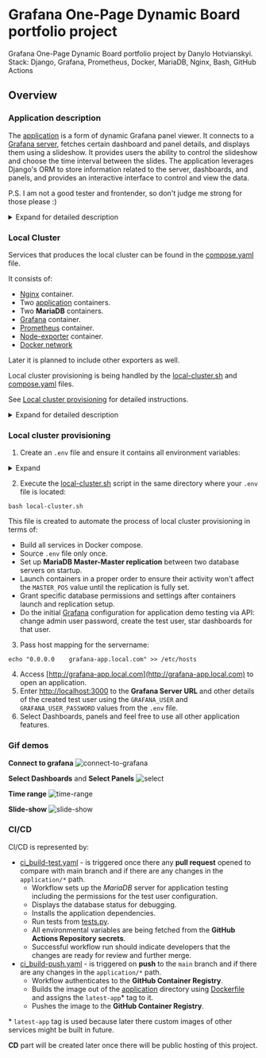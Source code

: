 # Grafana One-Page Dynamic Board portfolio project # 
Grafana One-Page Dynamic Board portfolio project by Danylo Hotvianskyi. Stack: Django, Grafana, Prometheus, Docker, MariaDB, Nginx, Bash, GitHub Actions

## Overview ##

### Application description ###

The [application](/application) is a form of dynamic Grafana panel viewer. It connects to a [Grafana server](#grafana), fetches certain dashboard and panel details, and displays them using a slideshow. It provides users the ability to control the slideshow and choose the time interval between the slides. The application leverages Django's ORM to store information related to the server, dashboards, and panels, and provides an interactive interface to control and view the data.
  
  P.S. I am not a good tester and frontender, so don't judge me strong for those please :)

<details> 
 <summary>Expand for detailed description</summary> 
  
  #### Backend ####

  Backend part of the application is mainly represented by the models.py and views.py files.

  1. In [models.py](application/grfn_app/models.py), the models represent the entities in Grafana which are being used in this application.
  * `GrafanaServer` model: Stores Grafana server credentials data for API calls.
  * `Dashboard` model: It represents the Grafana dashboards with a unique id and slug for URLs. Dashboards' slugs are used to construct panel `embed_url` for the [frontend](#frontend) part of the application.
  * `Board` model: Represents a panel in Grafana. It has the foreign key relation with the `Dashboard` model and has properties like `panel id`, `panel title`, and an `embed_url` for Grafana iframe embedding. There are also some additional properties like slide interval and time range.

  2. In [views.py](application/grfn_app/views.py):
  * `adjust_url()` function adjusts the Grafana server's URL allowing both http and https protocols, appending the necessary `/` at the end, and checking if the server can be reached.
  * `get_embed_url()` generates the URL to embed a panel.
  * `fetch_and_save_panel_data()` connects to the Grafana API endpoint to fetch dashboard data and then fetches individual dashboard details including the panels inside them. This data is then saved in the respective models.
  * `disconnect_grafana()` disconnects from the Grafana server by deleting all records from the related models.
  * `change_slide_interval()`: This view is used for **AJAX requests** handling from the front-end to change the slide intervals of panels.
  * `main_dashboard()` is the main view for this application. This handles both `GET` and `POST` requests. It handles the form submissions for entering Grafana server details, selecting dashboards, selecting panels from these dashboards, and more. This view then renders all this data on the [frontend](#frontend).

  #### Frontend ####

  Frontend is represented by the main_dashboard.html template and simple.min.css. 

  In [main_dashboard.html](application/grfn_app/templates/grfn_app/main_dashboard.html), the user interacts with the web interface rendered by the Django application.
  * It allows users to input Grafana server details.
  * It provides the ability to select dashboards from a checkbox list which is fetched dynamically from the server.
  * It also provides the ability to select panels from the selected dashboards.
  * The slide interval can also be controlled from the front-end which sends `POST` requests to the backend using `AJAX` and updates the values in the database.
  * It shows sliders of Grafana panels in a slideshow fashion with controls like play, stop, next, and previous.
  * Uses [simple.min.css](application/grfn_app/static/simple.min.css) as a CSS template. It is not developed by me, however, I failed to find its author to mention them here.
  
  #### Settings ####
    
  [settings.py](application/grfn_project/settings.py)
  
  * Setup for integrating MySQL database with Django, password validation, and default primary key field type.
  * Defines settings for serving static files.
  * Leverages environment variables for sensitive and instance-specific settings such as the SECRET_KEY, DEBUG settings, database credentials, etc with the help of Django-Environ library.
  * Defines the `CSRF_TRUSTED_ORIGINS` to allow testing the application inside docker container and resolve the *CSRF untrustworthy origin* error.
  
  #### Tests ####

  The tests are written using Django's `TestCase` and Python's `unittest.mock` for mocking requests. The main focus is to test the correct behaviour of creating dashboards in the database and handling requests to Grafana Server.

  [tests.py](application/grfn_app/tests.py)
  
  This includes test cases for the functionalities of the application:
  
  * Tests creating a dashboard with its associated properties.
  * Tests whether a Grafana server can be retrieved from the database.
  * Tests successful request for fetching and saving panel data.
  * Testing error handling when a URL cannot be reached.
  * Tests the function to adjust URLs to use HTTPS if available.

  #### Application local testing ####
  Use the instructions from the [Local Cluster](#local-cluster) paragraph of this readme to deploy an application using **Docker compose** or follow the instructions below to omit hard containerization: 
  * Fill in the **.env** file with all the required values. **(!)** .env file should be located in the repository root directory (e.g. /grafana_onepage_project)
  * Install dependencies from [requirements.txt](application/requirements.txt):
  ```commandline
  pip3 install -r application/requirements.txt
  ```
  * Run the **MariaDB** container:
  ```commandline
  docker run -d \
  -p 3306:3306 \
  --env-file .env \
  --name mariadb \
  --restart unless-stopped \
  mariadb
  ```
  * Migrate models to the database:
  ```
  python3 application/manage.py migrate
  ```
  * Start application:
  ```
  python3 application/manage.py runserver
  ```

  You would also need to launch **Grafana**, **Prometheus**, **Node-exporter**, import some dashboards and star them to test all application features completely.
  
</details>

### Local Cluster ###

Services that produces the local cluster can be found in the [compose.yaml](compose.yaml) file.

It consists of:
* [Nginx](#nginx) container.
* Two [application](#application-description) containers.
* Two **MariaDB** containers.
* [Grafana](#grafana) container.
* [Prometheus](#prometheus) container.
* [Node-exporter](#node-exporter) container.
* [Docker network](#docker-network)

Later it is planned to include other exporters as well. 

Local cluster provisioning is being handled by the [local-cluster.sh](local-cluster.sh) and [compose.yaml](compose.yaml) files. 

See [Local cluster provisioning](#local-cluster-provisioning) for detailed instructions.

<details> 
 <summary>Expand for detailed description</summary>

  #### Nginx ####
  * Nginx is used as **proxy** and for **load balancing** the traffic between two application containers.
  * [default.conf](nginx/default.conf) maps the application containers using the docker network aliases.
  * It also sets the `server_name` to `grafana-app.local.com` domain.
  * Image: [nginx](https://hub.docker.com/_/nginx)

  #### Grafana ####
  * Grafana is used to visualize our monitoring metrics scraped by [Prometheus](#prometheus). 
  * It is also used for our [application](#application-description) testing purposes at the same time.
  * [provisioning](grafana/provisioning) folder contains dashboards' and datasources' initial configuration not to automate the launching process.
  * [dashboards](grafana/provisioning/dashboards) folder contains [Node Exporter Full](https://grafana.com/grafana/dashboards/1860-node-exporter-full/) and [Prometheus All Metrics](https://grafana.com/grafana/dashboards/19268-prometheus/).
  * Image: [grafana/grafana](https://hub.docker.com/r/grafana/grafana)
  
  #### Prometheus ####
  * Prometheus is used to scrape all hosts performance metrics using the exporters.
  * [prometheus.yml](prom/prometheus.yml) maps the exporter endpoint using the docker network aliases.
  * Image: [prom/prometheus](https://hub.docker.com/r/prom/prometheus)

  #### Node-exporter ####
  * Node-exporter is used to gather parent host performance metrics and is required for the application testing to make the **Node Exporter** dashboard work properly.
  * Image: [prom/node-exporter](https://hub.docker.com/r/prom/node-exporter)
  
  #### Docker network ####
  * There is custom `mynetwork` created and assigned to each cluster service.

</details>

### Local cluster provisioning ###

1. Create an `.env` file and ensure it contains all environment variables:
  <details> 
   <summary>Expand</summary>
      
      DB_HOST1=172.19.10.2
      DB_HOST2=172.19.10.22
      DB_PORT1=3306
      DB_PORT2=3307
      DB_NAME=
      DB_USER=
      DB_PASSWORD=
      DB_REPL1=
      DB_REPL2=
      DB_REPL1_PASSWORD=
      DB_REPL2_PASSWORD=
      MARIADB_ROOT_PASSWORD=
      DJANGO_SECRET_KEY=
      DJANGO_CSRF_TRUSTED_ORIGINS=http://localhost,http://docker.for.mac.localhost,http://grafana-app.local.com,http://localhost:8000,http://localhost:80,http://docker.for.mac.localhost:80,http://grafana-app.local.com:80,http://localhost:3000,http://docker.for.mac.localhost:3000
      DEBUG=True
      GRAFANA_USER_EMAIL=
      GRAFANA_USER=
      GRAFANA_USER_PASSWORD=
      GRAFANA_ADMIN_PASSWORD=
      GRAFANA_HOST=
  </details>

2. Execute the [local-cluster.sh](local-cluster.sh) script in the same directory where your `.env` file is located:

```commandline
bash local-cluster.sh
```

This file is created to automate the process of local cluster provisioning in terms of:
* Build all services in Docker compose.
* Source `.env` file only once.
* Set up **MariaDB Master-Master replication** between two database servers on startup.
* Launch containers in a proper order to ensure their activity won't affect the `MASTER_POS` value until the replication is fully set.
* Grant specific database permissions and settings after containers launch and replication setup.
* Do the initial [Grafana](#grafana) configuration for application demo testing via API: change admin user password, create the test user, star dashboards for that user.

3. Pass host mapping for the servername:

```commandline
echo "0.0.0.0    grafana-app.local.com" >> /etc/hosts
```
4. Access [http://grafana-app.local.com](http://grafana-app.local.com) to open an application.
5. Enter [http://localhost:3000](http://localhost:3000) to the **Grafana Server URL** and other details of the created test user using the `GRAFANA_USER` and `GRAFANA_USER_PASSWORD` values from the `.env` file.
6. Select Dashboards, panels and feel free to use all other application features.

### Gif demos ###

**Connect to grafana**
![connect-to-grafana](https://github.com/danilgotvyansky/grafana_onepage_project/assets/122215118/3cecba23-af36-437c-af56-517b4db63be3)

**Select Dashboards** and **Select Panels**
![select](https://github.com/danilgotvyansky/grafana_onepage_project/assets/122215118/3735c10f-0b1f-413e-abb0-10dc69813049)

**Time range**
![time-range](https://github.com/danilgotvyansky/grafana_onepage_project/assets/122215118/bb8bfa4a-a41b-4e65-8bb7-5fa207252e5d)

**Slide-show**
![slide-show](https://github.com/danilgotvyansky/grafana_onepage_project/assets/122215118/c854b8ed-884c-4e98-8327-7cede28bf178)

### CI/CD ###

CI/CD is represented by:
* [ci_build-test.yaml](.github/workflows/ci_build-test.yaml) - is triggered once there any **pull request** opened to compare with main branch and if there are any changes in the `application/*` path. 
  * Workflow sets up the *MariaDB* server for application testing including the permissions for the test user configuration.
  * Displays the database status for debugging.
  * Installs the application dependencies.
  * Run tests from [tests.py](application/tests.py).
  * All environmental variables are being fetched from the **GitHub Actions Repository secrets**.
  * Successful workflow run should indicate developers that the changes are ready for review and further merge.
* [ci_build-push.yaml](.github/workflows/ci_build-push.yaml) - is triggered on **push** to the `main` branch and if there are any changes in the `application/*` path.
  * Workflow authenticates to the **GitHub Container Registry**.
  * Builds the image out of the [application](/application) directory using [Dockerfile](application/Dockerfile) and assigns the `latest-app`* tag to it.
  * Pushes the image to the **GitHub Container Registry**.

\* `latest-app` tag is used because later there custom images of other services might be built in future.

**CD** part will be created later once there will be public hosting of this project.

